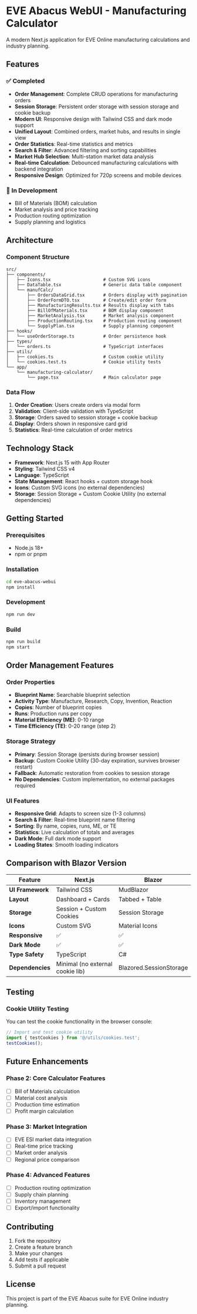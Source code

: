 # EVE Abacus WebUI - Manufacturing Calculator

A modern Next.js application for EVE Online manufacturing calculations and industry planning.

## Features

### ✅ Completed
- **Order Management**: Complete CRUD operations for manufacturing orders
- **Session Storage**: Persistent order storage with session storage and cookie backup
- **Modern UI**: Responsive design with Tailwind CSS and dark mode support
- **Unified Layout**: Combined orders, market hubs, and results in single view
- **Order Statistics**: Real-time statistics and metrics
- **Search & Filter**: Advanced filtering and sorting capabilities
- **Market Hub Selection**: Multi-station market data analysis
- **Real-time Calculation**: Debounced manufacturing calculations with backend integration
- **Responsive Design**: Optimized for 720p screens and mobile devices

### 🚧 In Development
- Bill of Materials (BOM) calculation
- Market analysis and price tracking
- Production routing optimization
- Supply planning and logistics

## Architecture

### Component Structure
```
src/
├── components/
│   ├── Icons.tsx                    # Custom SVG icons
│   ├── DataTable.tsx                # Generic data table component
│   └── manufCalc/
│       ├── OrdersDataGrid.tsx       # Orders display with pagination
│       ├── OrderFormDTO.tsx         # Create/edit order form
│       ├── ManufacturingResults.tsx # Results display with tabs
│       ├── BillOfMaterials.tsx      # BOM display component
│       ├── MarketAnalysis.tsx       # Market analysis component
│       ├── ProductionRouting.tsx    # Production routing component
│       └── SupplyPlan.tsx           # Supply planning component
├── hooks/
│   └── useOrderStorage.ts           # Order persistence hook
├── types/
│   └── orders.ts                    # TypeScript interfaces
├── utils/
│   ├── cookies.ts                   # Custom cookie utility
│   └── cookies.test.ts              # Cookie utility tests
└── app/
    └── manufacturing-calculator/
        └── page.tsx                 # Main calculator page
```

### Data Flow
1. **Order Creation**: Users create orders via modal form
2. **Validation**: Client-side validation with TypeScript
3. **Storage**: Orders saved to session storage + cookie backup
4. **Display**: Orders shown in responsive card grid
5. **Statistics**: Real-time calculation of order metrics

## Technology Stack

- **Framework**: Next.js 15 with App Router
- **Styling**: Tailwind CSS v4
- **Language**: TypeScript
- **State Management**: React hooks + custom storage hook
- **Icons**: Custom SVG icons (no external dependencies)
- **Storage**: Session Storage + Custom Cookie Utility (no external dependencies)

## Getting Started

### Prerequisites
- Node.js 18+ 
- npm or pnpm

### Installation
```bash
cd eve-abacus-webui
npm install
```

### Development
```bash
npm run dev
```

### Build
```bash
npm run build
npm start
```

## Order Management Features

### Order Properties
- **Blueprint Name**: Searchable blueprint selection
- **Activity Type**: Manufacture, Research, Copy, Invention, Reaction
- **Copies**: Number of blueprint copies
- **Runs**: Production runs per copy
- **Material Efficiency (ME)**: 0-10 range
- **Time Efficiency (TE)**: 0-20 range (step 2)

### Storage Strategy
- **Primary**: Session Storage (persists during browser session)
- **Backup**: Custom Cookie Utility (30-day expiration, survives browser restart)
- **Fallback**: Automatic restoration from cookies to session storage
- **No Dependencies**: Custom implementation, no external packages required

### UI Features
- **Responsive Grid**: Adapts to screen size (1-3 columns)
- **Search & Filter**: Real-time blueprint name filtering
- **Sorting**: By name, copies, runs, ME, or TE
- **Statistics**: Live calculation of totals and averages
- **Dark Mode**: Full dark mode support
- **Loading States**: Smooth loading indicators

## Comparison with Blazor Version

| Feature | Next.js | Blazor |
|---------|---------|--------|
| **UI Framework** | Tailwind CSS | MudBlazor |
| **Layout** | Dashboard + Cards | Tabbed + Table |
| **Storage** | Session + Custom Cookies | Session Storage |
| **Icons** | Custom SVG | Material Icons |
| **Responsive** | ✅ | ✅ |
| **Dark Mode** | ✅ | ✅ |
| **Type Safety** | TypeScript | C# |
| **Dependencies** | Minimal (no external cookie lib) | Blazored.SessionStorage |

## Testing

### Cookie Utility Testing
You can test the cookie functionality in the browser console:
```javascript
// Import and test cookie utility
import { testCookies } from '@/utils/cookies.test';
testCookies();
```

## Future Enhancements

### Phase 2: Core Calculator Features
- [ ] Bill of Materials calculation
- [ ] Material cost analysis
- [ ] Production time estimation
- [ ] Profit margin calculation

### Phase 3: Market Integration
- [ ] EVE ESI market data integration
- [ ] Real-time price tracking
- [ ] Market order analysis
- [ ] Regional price comparison

### Phase 4: Advanced Features
- [ ] Production routing optimization
- [ ] Supply chain planning
- [ ] Inventory management
- [ ] Export/import functionality

## Contributing

1. Fork the repository
2. Create a feature branch
3. Make your changes
4. Add tests if applicable
5. Submit a pull request

## License

This project is part of the EVE Abacus suite for EVE Online industry planning. 